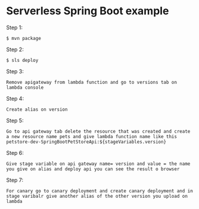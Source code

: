 # Serverless Spring Boot example
Step 1:
```
$ mvn package
```
Step 2:
```
$ sls deploy
```
Step 3:
```
Remove apigateway from lambda function and go to versions tab on lambda console
```
Step 4:
```
Create alias on version 
```
Step 5:
```
Go to api gateway tab delete the resource that was created and create a new resource name pets and give lambda function name like this petstore-dev-SpringBootPetStoreApi:${stageVariables.version} 
```
Step 6:
```
Give stage variable on api gateway name= version and value = the name you give on alias and deploy api you can see the result o browser
```
Step 7:
```
For canary go to canary deployment and create canary deployment and in stage varibalr give another alias of the other version you upload on lambda 
```